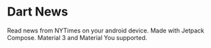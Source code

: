 # Dart News
Read news from NYTimes on your android device. 
Made with Jetpack Compose.
Material 3 and Material You supported.
